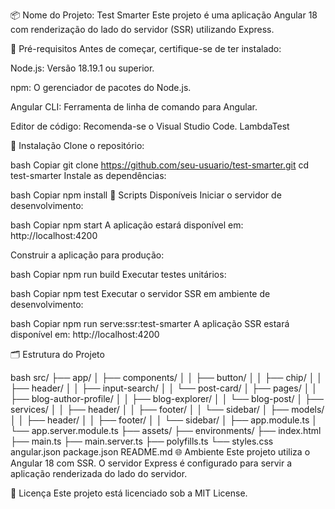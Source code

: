 📦 Nome do Projeto: Test Smarter
Este projeto é uma aplicação Angular 18 com renderização do lado do servidor (SSR) utilizando Express.​

🧰 Pré-requisitos
Antes de começar, certifique-se de ter instalado:

Node.js: Versão 18.19.1 ou superior.​

npm: O gerenciador de pacotes do Node.js.​

Angular CLI: Ferramenta de linha de comando para Angular.​

Editor de código: Recomenda-se o Visual Studio Code.​
LambdaTest

🚀 Instalação
Clone o repositório:

bash
Copiar
git clone https://github.com/seu-usuario/test-smarter.git
cd test-smarter
Instale as dependências:

bash
Copiar
npm install
🧪 Scripts Disponíveis
Iniciar o servidor de desenvolvimento:

bash
Copiar
npm start
A aplicação estará disponível em: http://localhost:4200​

Construir a aplicação para produção:

bash
Copiar
npm run build
Executar testes unitários:

bash
Copiar
npm test
Executar o servidor SSR em ambiente de desenvolvimento:

bash
Copiar
npm run serve:ssr:test-smarter
A aplicação SSR estará disponível em: http://localhost:4200​

🗂️ Estrutura do Projeto

bash
src/
├── app/
│ ├── components/
│ │ ├── button/
│ │ ├── chip/
│ │ ├── header/
│ │ ├── input-search/
│ │ └── post-card/
│ ├── pages/
│ │ ├── blog-author-profile/
│ │ ├── blog-explorer/
│ │ └── blog-post/
│ ├── services/
│ │ ├── header/
│ │ ├── footer/
│ │ └── sidebar/
│ ├── models/
│ │ ├── header/
│ │ ├── footer/
│ │ └── sidebar/
│ ├── app.module.ts
│ └── app.server.module.ts
├── assets/
├── environments/
├── index.html
├── main.ts
├── main.server.ts
├── polyfills.ts
└── styles.css
angular.json
package.json
README.md
🌐 Ambiente
Este projeto utiliza o Angular 18 com SSR. O servidor Express é configurado para servir a aplicação renderizada do lado do servidor.​

📄 Licença
Este projeto está licenciado sob a MIT License.
